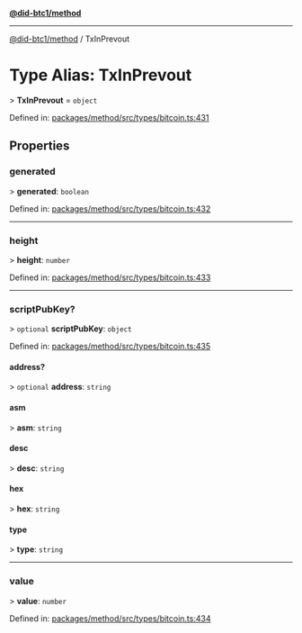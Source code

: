 [**@did-btc1/method**](../README.md)

***

[@did-btc1/method](../globals.md) / TxInPrevout

# Type Alias: TxInPrevout

&gt; **TxInPrevout** = `object`

Defined in: [packages/method/src/types/bitcoin.ts:431](https://github.com/dcdpr/did-btc1-js/blob/4ab6f9915d95beed9bc633644c9db1539395f512/packages/method/src/types/bitcoin.ts#L431)

## Properties

### generated

&gt; **generated**: `boolean`

Defined in: [packages/method/src/types/bitcoin.ts:432](https://github.com/dcdpr/did-btc1-js/blob/4ab6f9915d95beed9bc633644c9db1539395f512/packages/method/src/types/bitcoin.ts#L432)

***

### height

&gt; **height**: `number`

Defined in: [packages/method/src/types/bitcoin.ts:433](https://github.com/dcdpr/did-btc1-js/blob/4ab6f9915d95beed9bc633644c9db1539395f512/packages/method/src/types/bitcoin.ts#L433)

***

### scriptPubKey?

&gt; `optional` **scriptPubKey**: `object`

Defined in: [packages/method/src/types/bitcoin.ts:435](https://github.com/dcdpr/did-btc1-js/blob/4ab6f9915d95beed9bc633644c9db1539395f512/packages/method/src/types/bitcoin.ts#L435)

#### address?

&gt; `optional` **address**: `string`

#### asm

&gt; **asm**: `string`

#### desc

&gt; **desc**: `string`

#### hex

&gt; **hex**: `string`

#### type

&gt; **type**: `string`

***

### value

&gt; **value**: `number`

Defined in: [packages/method/src/types/bitcoin.ts:434](https://github.com/dcdpr/did-btc1-js/blob/4ab6f9915d95beed9bc633644c9db1539395f512/packages/method/src/types/bitcoin.ts#L434)
